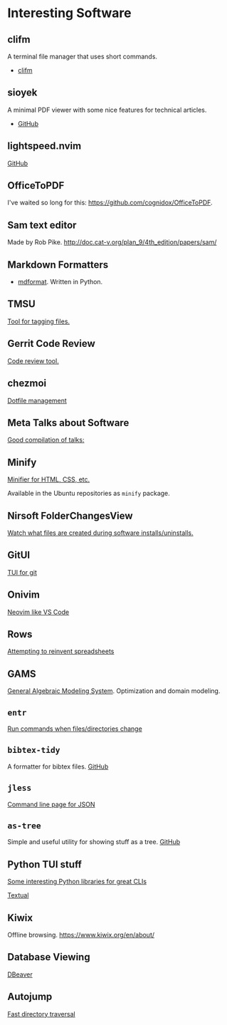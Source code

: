 # Interesting Software

## clifm

A terminal file manager that uses short commands.

- [clifm](https://github.com/leo-arch/clifm)

## sioyek

A minimal PDF viewer with some nice features for technical articles.

- [GitHub](https://github.com/ahrm/sioyek)

## lightspeed.nvim

[GitHub](https://github.com/ggandor/lightspeed.nvim)

## OfficeToPDF

I've waited so long for this: <https://github.com/cognidox/OfficeToPDF>.

## Sam text editor

Made by Rob Pike. <http://doc.cat-v.org/plan_9/4th_edition/papers/sam/>

## Markdown Formatters

- [mdformat](https://pypi.org/project/mdformat/). Written in Python.

## TMSU

[Tool for tagging files.](https://github.com/oniony/TMSU)

## Gerrit Code Review

[Code review tool.](https://www.gerritcodereview.com/)

## chezmoi

[Dotfile management](https://www.chezmoi.io/)

## Meta Talks about Software

[Good compilation of talks: ](https://github.com/hellerve/programming-talks)

## Minify

[Minifier for HTML, CSS, etc.](https://github.com/tdewolff/minify)

Available in the Ubuntu repositories as `minify` package.

## Nirsoft FolderChangesView

[Watch what files are created during software installs/uninstalls.](https://www.howtogeek.com/205144/how-to-monitor-file-and-folder-changes-in-windows/)

## GitUI

[TUI for git](https://github.com/extrawurst/gitui)

## Onivim

[Neovim like VS Code](https://v2.onivim.io/)

## Rows

[Attempting to reinvent spreadsheets](https://rows.com/)

## GAMS

[General Algebraic Modeling System](https://ww.gams.com/).
Optimization and domain modeling.

## `entr`

[Run commands when files/directories change](http://eradman.com/entrproject/)

## `bibtex-tidy`

A formatter for bibtex files. [GitHub](https://github.com/FlamingTempura/bibtex-tidy)

## `jless`

[Command line page for JSON](https://github.com/PaulJuliusMartinez/jless)

## `as-tree`

Simple and useful utility for showing stuff as a tree. [GitHub](https://github.com/jez/as-tree)

## Python TUI stuff

[Some interesting Python libraries for great CLIs](https://medium.com/better-programming/designing-beautiful-command-line-applications-with-python-72bd2f972ea)

[Textual](https://github.com/Textualize/textual)

## Kiwix

Offline browsing. <https://www.kiwix.org/en/about/>

## Database Viewing

[DBeaver](https://dbeaver.io/)

## Autojump

[Fast directory traversal](https://github.com/wting/autojump)
